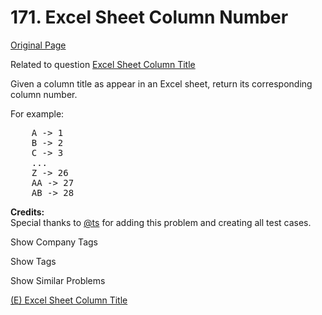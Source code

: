 # 171. Excel Sheet Column Number

[Original Page](https://leetcode.com/problems/excel-sheet-column-number/)

Related to question [Excel Sheet Column Title](https://leetcode.com/problems/excel-sheet-column-title/)

Given a column title as appear in an Excel sheet, return its corresponding column number.

For example:

<pre>    A -> 1
    B -> 2
    C -> 3
    ...
    Z -> 26
    AA -> 27
    AB -> 28 </pre>

**Credits:**  
Special thanks to [@ts](https://leetcode.com/discuss/user/ts) for adding this problem and creating all test cases.

<div>

<div id="company_tags" class="btn btn-xs btn-warning">Show Company Tags</div>

<span class="hidebutton" style="display: none;">[Microsoft](/company/microsoft/) [Uber](/company/uber/)</span></div>

<div>

<div id="tags" class="btn btn-xs btn-warning">Show Tags</div>

<span class="hidebutton" style="display: none;">[Math](/tag/math/)</span></div>

<div>

<div id="similar" class="btn btn-xs btn-warning">Show Similar Problems</div>

<span class="hidebutton">[(E) Excel Sheet Column Title](/problems/excel-sheet-column-title/)</span></div>